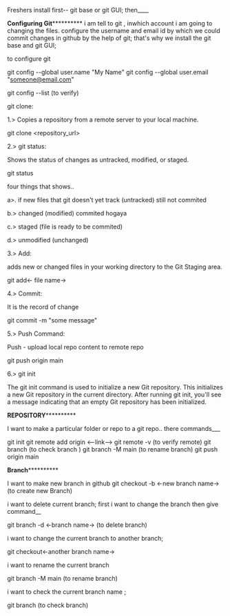 Freshers install first-- git base or git GUI; then____

****************************Configuring Git**************************************
i am tell to git , inwhich account i am going to changing the files.
configure the username and email id by which we could commit changes in github by the help of git; that's why we install the git base and git GUI;

to configure git

git config --global user.name "My Name"
git config --global user.email "someone@email.com"

git config --list (to verify)



git clone:

1.> Copies a repository from a remote server to your local machine.

git clone <repository_url>



2.> git status:

Shows the status of changes as untracked, modified, or staged.

git status


four things that shows.. 

a>. if new files that git doesn't yet track 
(untracked) still not commited

b.> changed 
(modified) commited hogaya

c.> staged
(file is ready to be commited)

d.> unmodified
(unchanged)

3.> Add:

adds new or changed files in your working directory to the Git Staging area.

git add<- file name->

4.> Commit:

It is the record of change

git commit -m "some message"



5.> Push Command:

Push - upload local repo content to remote repo

git push origin main

6.> git init 

The git init command is used to initialize a new Git repository.
This initializes a new Git repository in the current directory. After running git init, you'll see a message indicating that an empty Git repository has been initialized.

****************************REPOSITORY**************************************

I want to make a particular folder or repo to a git repo.. there commands___

git init
git remote add origin <--link-->
git remote -v (to verify remote)
git branch (to check branch )
git branch -M main (to rename branch)
git push origin main

****************************Branch**************************************

I want to make new branch in github
git checkout -b <-new branch name->  (to create new Branch)

i want to delete current branch;
first i want to change the branch then give command__

git branch -d <-branch name->  (to delete branch)

i want to change the current branch to another branch;

git checkout<-another branch name->

i want to rename the current branch

git branch -M main (to rename branch)

i want to check the current branch name ;

git branch (to check branch)




